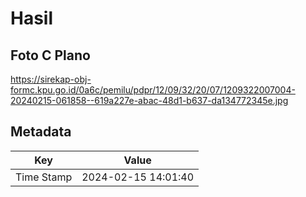 # Hasil

## Foto C Plano

https://sirekap-obj-formc.kpu.go.id/0a6c/pemilu/pdpr/12/09/32/20/07/1209322007004-20240215-061858--619a227e-abac-48d1-b637-da134772345e.jpg


## Metadata

| Key        | Value               |
| ---------- | ------------------- |
| Time Stamp | 2024-02-15 14:01:40 |



